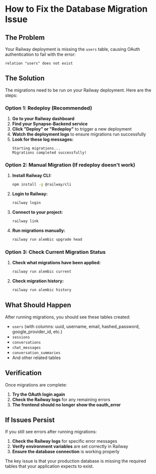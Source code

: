 # How to Fix the Database Migration Issue

## The Problem

Your Railway deployment is missing the `users` table, causing OAuth authentication to fail with the error:

```
relation "users" does not exist
```

## The Solution

The migrations need to be run on your Railway deployment. Here are the steps:

### Option 1: Redeploy (Recommended)

1. **Go to your Railway dashboard**
2. **Find your Synapse-Backend service**
3. **Click "Deploy" or "Redeploy"** to trigger a new deployment
4. **Watch the deployment logs** to ensure migrations run successfully
5. **Look for these log messages:**
   ```
   Starting migrations...
   Migrations completed successfully!
   ```

### Option 2: Manual Migration (If redeploy doesn't work)

1. **Install Railway CLI:**

   ```bash
   npm install -g @railway/cli
   ```

2. **Login to Railway:**

   ```bash
   railway login
   ```

3. **Connect to your project:**

   ```bash
   railway link
   ```

4. **Run migrations manually:**
   ```bash
   railway run alembic upgrade head
   ```

### Option 3: Check Current Migration Status

1. **Check what migrations have been applied:**

   ```bash
   railway run alembic current
   ```

2. **Check migration history:**
   ```bash
   railway run alembic history
   ```

## What Should Happen

After running migrations, you should see these tables created:

- `users` (with columns: uuid, username, email, hashed_password, google_provider_id, etc.)
- `sessions`
- `conversations`
- `chat_messages`
- `conversation_summaries`
- And other related tables

## Verification

Once migrations are complete:

1. **Try the OAuth login again**
2. **Check the Railway logs** for any remaining errors
3. **The frontend should no longer show the oauth_error**

## If Issues Persist

If you still see errors after running migrations:

1. **Check the Railway logs** for specific error messages
2. **Verify environment variables** are set correctly in Railway
3. **Ensure the database connection** is working properly

The key issue is that your production database is missing the required tables that your application expects to exist.
